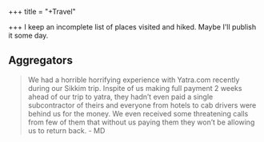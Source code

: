 +++
title = "+Travel"

+++
I keep an incomplete list of places visited and hiked. Maybe I'll publish it some day.

## Aggregators

> We had a horrible horrifying experience with Yatra.com recently during our Sikkim trip. Inspite of us making full payment 2 weeks ahead of our trip to yatra, they hadn’t even paid a single subcontractor of theirs and everyone from hotels to cab drivers were behind us for the money. We even received some threatening calls from few of them that without us paying them they won’t be allowing us to return back. - MD